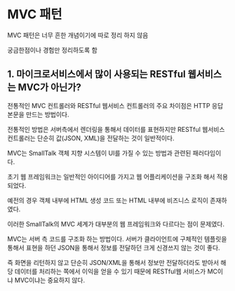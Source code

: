 # MVC 패턴


MVC 패턴은 너무 흔한 개념이기에 따로 정리 하지 않음

궁금한점이나 경험만 정리하도록 함


## 1. 마이크로서비스에서 많이 사용되는 RESTful 웹서비스는 MVC가 아닌가?

전통적인 MVC 컨트롤러와 RESTful 웹서비스 컨트롤러의 주요 차이점은 HTTP 응답 본문을 만드는 방법이다.

전통적인 방법은 서버측에서 렌더링을 통해서 데이터를 표현하지만 RESTful 웹서비스 컨트롤러는 단순히 값(JSON, XML)을 전달하는 것이 일반적이다.

MVC는 SmallTalk 객체 지향 시스템이 UI를 가질 수 있는 방법과 관련된 패러다임이다.

초기 웹 프레임워크는 일반적인 아이디어를 가지고 웹 어플리케이션을 구조화 해서 적용 되었다.

예전의 경우 객체 내부에 HTML 생성 코드 또는 HTML 내부에 비즈니스 로직이 존재하였다.


이러한 SmallTalk의 MVC 세계가 대부분의 웹 프레임워크와 다르다는 점이 문제였다.

MVC는 서버 측 코드를 구조화 하는 방법이다.
서버가 클라이언트에 구체적인 템플릿을 통해서 표현을 하던 JSON을 통해서 정보를 전달하던 크게 신경쓰지 않는 것이 좋다.

즉 화면을 리턴하지 않고 단순히 JSON/XML을 통해서 정보만 전달하더라도 받아서 해당 데이터를 처리하는 쪽에서 이익을 얻을 수 있기 때문에
RESTful웹 서비스가 MC이냐 MVC이냐는 중요하지 않다.
